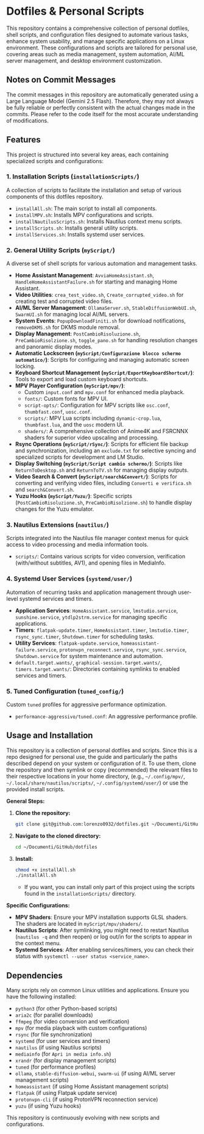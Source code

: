 # Dotfiles & Personal Scripts

This repository contains a comprehensive collection of personal dotfiles, shell scripts, and configuration files designed to automate various tasks, enhance system usability, and manage specific applications on a Linux environment. These configurations and scripts are tailored for personal use, covering areas such as media management, system automation, AI/ML server management, and desktop environment customization.

## Notes on Commit Messages

The commit messages in this repository are automatically generated using a Large Language Model (Gemini 2.5 Flash). Therefore, they may not always be fully reliable or perfectly consistent with the actual changes made in the commits. Please refer to the code itself for the most accurate understanding of modifications.

## Features

This project is structured into several key areas, each containing specialized scripts and configurations:

### 1. Installation Scripts (`installationScripts/`)
A collection of scripts to facilitate the installation and setup of various components of this dotfiles repository.
*   `installAll.sh`: The main script to install all components.
*   `installMPV.sh`: Installs MPV configurations and scripts.
*   `installNautilusScripts.sh`: Installs Nautilus context menu scripts.
*   `installScripts.sh`: Installs general utility scripts.
*   `installServices.sh`: Installs systemd user services.

### 2. General Utility Scripts (`myScript/`)
A diverse set of shell scripts for various automation and management tasks.
*   **Home Assistant Management**: `AvviaHomeAssistant.sh`, `HandleHomeAssistantFailure.sh` for starting and managing Home Assistant.
*   **Video Utilities**: `crea_test_video.sh`, `Create_corrupted_video.sh` for creating test and corrupted video files.
*   **AI/ML Server Management**: `OllamaServer.sh`, `StableDiffusionWebUI.sh`, `SwarmUI.sh` for managing local AI/ML servers.
*   **System Events**: `PopupDownloadFiniti.sh` for download notifications, `removeDKMS.sh` for DKMS module removal.
*   **Display Management**: `PostCambioRisoluzione.sh`, `PreCambioRisolzione.sh`, `toggle_pano.sh` for handling resolution changes and panoramic display modes.
*   **Automatic Lockscreen (`myScript/Configurazione blocco schermo automatico/`)**: Scripts for configuring and managing automatic screen locking.
*   **Keyboard Shortcut Management (`myScript/ExportKeyboardShortcut/`)**: Tools to export and load custom keyboard shortcuts.
*   **MPV Player Configuration (`myScript/mpv/`)**:
    *   Custom `input.conf` and `mpv.conf` for enhanced media playback.
    *   `fonts/`: Custom fonts for MPV UI.
    *   `script-opts/`: Configuration for MPV scripts like `osc.conf`, `thumbfast.conf`, `uosc.conf`.
    *   `scripts/`: MPV Lua scripts including `dynamic-crop.lua`, `thumbfast.lua`, and the `uosc` modern UI.
    *   `shaders/`: A comprehensive collection of Anime4K and FSRCNNX shaders for superior video upscaling and processing.
*   **Rsync Operations (`myScript/rSync/`)**: Scripts for efficient file backup and synchronization, including an `exclude.txt` for selective syncing and specialized scripts for development and LM Studio.
*   **Display Switching (`myScript/Script cambio schermo/`)**: Scripts like `ReturnToDesktop.sh` and `ReturnToTV.sh` for managing display outputs.
*   **Video Search & Convert (`myScript/search&Convert/`)**: Scripts for converting and verifying video files, including `Converti e verifica.sh` and `search&Convert.sh`.
*   **Yuzu Hooks (`myScript/Yuzu/`)**: Specific scripts (`PostCambioRisoluzione.sh`, `PreCambioRisolzione.sh`) to handle display changes for the Yuzu emulator.

### 3. Nautilus Extensions (`nautilus/`)
Scripts integrated into the Nautilus file manager context menus for quick access to video processing and media information tools.
*   `scripts/`: Contains various scripts for video conversion, verification (with/without subtitles, AV1), and opening files in MediaInfo.

### 4. Systemd User Services (`systemd/user/`)
Automation of recurring tasks and application management through user-level systemd services and timers.
*   **Application Services**: `HomeAssistant.service`, `lmstudio.service`, `sunshine.service`, `ytdlp2strm.service` for managing specific applications.
*   **Timers**: `flatpak-update.timer`, `HomeAssistant.timer`, `lmstudio.timer`, `rsync_sync.timer`, `Shutdown.timer` for scheduling tasks.
*   **Utility Services**: `flatpak-update.service`, `homeassistant-failure.service`, `protonvpn_reconnect.service`, `rsync_sync.service`, `Shutdown.service` for system maintenance and automation.
*   `default.target.wants/`, `graphical-session.target.wants/`, `timers.target.wants/`: Directories containing symlinks to enabled services and timers.

### 5. Tuned Configuration (`tuned_config/`)
Custom `tuned` profiles for aggressive performance optimization.
*   `performance-aggressivo/tuned.conf`: An aggressive performance profile.

## Usage and Installation

This repository is a collection of personal dotfiles and scripts. Since this is a repo designed for personal use, the guide and particularly the paths described depend on your system or configuration of it. To use them, clone the repository and then symlink or copy (recommended) the relevant files to their respective locations in your home directory, (e.g., `~/.config/mpv/`, `~/.local/share/nautilus/scripts/`, `~/.config/systemd/user/`) or use the provided install scripts.

**General Steps:**

1.  **Clone the repository:**
    ```bash
    git clone git@github.com:lorenzo0932/dotfiles.git ~/Documenti/GitHub/dotfiles
    ```
2.  **Navigate to the cloned directory:**
    ```bash
    cd ~/Documenti/GitHub/dotfiles
    ```
3.  **Install:**
    ```bash
    chmod +x installAll.sh
    ./installAll.sh
    ```
    *   If you want, you can install only part of this project using the scripts found in the `installationScripts/` directory.

**Specific Configurations:**

*   **MPV Shaders**: Ensure your MPV installation supports GLSL shaders. The shaders are located in `myScript/mpv/shaders/`.
*   **Nautilus Scripts**: After symlinking, you might need to restart Nautilus (`nautilus -q` and then reopen) or log out/in for the scripts to appear in the context menu.
*   **Systemd Services**: After enabling services/timers, you can check their status with `systemctl --user status <service_name>`.

## Dependencies

Many scripts rely on common Linux utilities and applications. Ensure you have the following installed:

*   `python3` (for other Python-based scripts)
*   `aria2c` (for parallel downloads)
*   `ffmpeg` (for video conversion and verification)
*   `mpv` (for media playback with custom configurations)
*   `rsync` (for file synchronization)
*   `systemd` (for user services and timers)
*   `nautilus` (if using Nautilus scripts)
*   `mediainfo` (for `Apri in media info.sh`)
*   `xrandr` (for display management scripts)
*   `tuned` (for performance profiles)
*   `ollama`, `stable-diffusion-webui`, `swarm-ui` (if using AI/ML server management scripts)
*   `homeassistant` (if using Home Assistant management scripts)
*   `flatpak` (if using Flatpak update service)
*   `protonvpn-cli` (if using ProtonVPN reconnection service)
*   `yuzu` (if using Yuzu hooks)

This repository is continuously evolving with new scripts and configurations.
